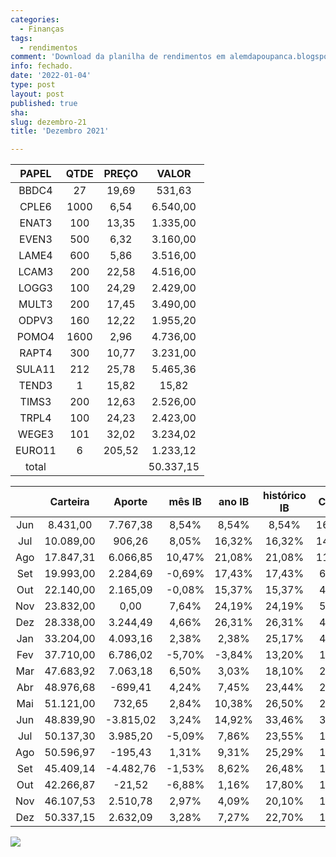 ```yaml
---
categories:
  - Finanças
tags:
  - rendimentos
comment: 'Download da planilha de rendimentos em alemdapoupanca.blogspot.com'
info: fechado.
date: '2022-01-04'
type: post
layout: post
published: true
sha: 
slug: dezembro-21
title: 'Dezembro 2021'

---
```

|  PAPEL | QTDE |  PREÇO |   VALOR   |
|:------:|:----:|:------:|:---------:|
|  BBDC4 |  27  |  19,69 |   531,63  |
|  CPLE6 | 1000 |  6,54  |  6.540,00 |
|  ENAT3 |  100 |  13,35 |  1.335,00 |
|  EVEN3 |  500 |  6,32  |  3.160,00 |
|  LAME4 |  600 |  5,86  |  3.516,00 |
|  LCAM3 |  200 |  22,58 |  4.516,00 |
|  LOGG3 |  100 |  24,29 |  2.429,00 |
|  MULT3 |  200 |  17,45 |  3.490,00 |
|  ODPV3 |  160 |  12,22 |  1.955,20 |
|  POMO4 | 1600 |  2,96  |  4.736,00 |
|  RAPT4 |  300 |  10,77 |  3.231,00 |
| SULA11 |  212 |  25,78 |  5.465,36 |
|  TEND3 |   1  |  15,82 |   15,82   |
|  TIMS3 |  200 |  12,63 |  2.526,00 |
|  TRPL4 |  100 |  24,23 |  2.423,00 |
|  WEGE3 |  101 |  32,02 |  3.234,02 |
| EURO11 |   6  | 205,52 |  1.233,12 |
|  total |      |        | 50.337,15 |

|     |  Carteira |   Aporte  | mês IB | ano IB | histórico IB | CAGR IB | mês IBOV | ano IBOV | histórico IBOV | CAGR IBOV |
|:---:|:---------:|:---------:|:------:|:------:|:------------:|:-------:|:--------:|:--------:|:--------------:|:---------:|
| Jun |  8.431,00 |  7.767,38 |  8,54% |  8,54% |     8,54%    | 167,46% |   8,76%  |   8,76%  |      8,76%     |  173,92%  |
| Jul | 10.089,00 |   906,26  |  8,05% | 16,32% |    16,32%    | 147,67% |   8,27%  |  16,76%  |     16,76%     |  153,42%  |
| Ago | 17.847,31 |  6.066,85 | 10,47% | 21,08% |    21,08%    | 114,90% |  -3,44%  |   6,08%  |      6,08%     |   26,65%  |
| Set | 19.993,00 |  2.284,69 | -0,69% | 17,43% |    17,43%    |  61,94% |  -4,80%  |   0,22%  |      0,22%     |   0,65%   |
| Out | 22.140,00 |  2.165,09 | -0,08% | 15,37% |    15,37%    |  40,94% |  -0,69%  |  -0,50%  |     -0,50%     |   -1,20%  |
| Nov | 23.832,00 |    0,00   |  7,64% | 24,19% |    24,19%    |  54,23% |  15,90%  |  15,32%  |     15,32%     |   32,99%  |
| Dez | 28.338,00 |  3.244,49 |  4,66% | 26,31% |    26,31%    |  49,25% |   9,30%  |  23,62%  |     23,62%     |   43,84%  |
| Jan | 33.204,00 |  4.093,16 |  2,38% |  2,38% |    25,17%    |  40,03% |  -3,32%  |  -3,32%  |     16,00%     |   24,93%  |
| Fev | 37.710,00 |  6.786,02 | -5,70% | -3,84% |    13,20%    |  17,97% |  -4,37%  |  -6,99%  |      7,81%     |   10,55%  |
| Mar | 47.683,92 |  7.063,18 |  6,50% |  3,03% |    18,10%    |  22,09% |   6,00%  |  -0,26%  |     12,83%     |   15,59%  |
| Abr | 48.976,68 |  -699,41  |  4,24% |  7,45% |    23,44%    |  25,82% |   1,94%  |   1,67%  |     15,25%     |   16,75%  |
| Mai | 51.121,00 |   732,65  |  2,84% | 10,38% |    26,50%    |  26,50% |   6,16%  |   7,90%  |     22,06%     |   22,06%  |
| Jun | 48.839,90 | -3.815,02 |  3,24% | 14,92% |    33,46%    |  30,53% |   0,46%  |   9,12%  |     24,93%     |   22,81%  |
| Jul | 50.137,30 |  3.985,20 | -5,09% |  7,86% |    23,55%    |  19,87% |  -3,94%  |   4,06%  |     17,65%     |   14,95%  |
| Ago | 50.596,97 |  -195,43  |  1,31% |  9,31% |    25,29%    |  19,76% |  -2,48%  |   1,50%  |     14,82%     |   11,69%  |
| Set | 45.409,14 | -4.482,76 | -1,53% |  8,62% |    26,48%    |  19,27% |  -6,57%  |  -5,02%  |      9,00%     |   6,68%   |
| Out | 42.266,87 |   -21,52  | -6,88% |  1,16% |    17,80%    |  12,26% |  -6,74%  |  -11,42% |      1,66%     |   1,17%   |
| Nov | 46.107,53 |  2.510,78 |  2,97% |  4,09% |    20,10%    |  12,99% |  -1,53%  |  -12,13% |      0,00%     |   0,00%   |
| Dez | 50.337,15 |  2.632,09 |  3,28% |  7,27% |    22,70%    |  13,79% |   2,85%  |  -8,92%  |      2,85%     |   1,79%   |

[![](https://raw.githubusercontent.com/marioseixas/marioseixas.github.io/master/graph21.png)](https://raw.githubusercontent.com/marioseixas/marioseixas.github.io/master/graph21.png)
